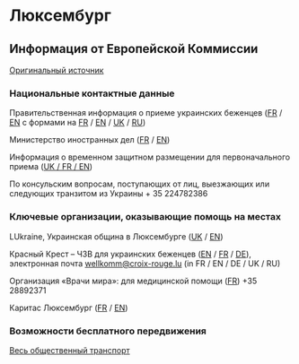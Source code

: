 # Люксембург

## Информация от Европейской Коммиссии

[Оригинальный источник](https://ec.europa.eu/info/strategy/priorities-2019-2024/stronger-europe-world/eu-solidarity-ukraine/eu-assistance-ukraine/information-people-fleeing-war-ukraine_ru)

### Национальные контактные данные

Правительственная информация о приеме украинских беженцев ([FR](https://maee.gouvernement.lu/fr/services-aux-citoyens/accueil-de-personnes-ukraine.html) / [EN](https://maee.gouvernement.lu/en/services-aux-citoyens/accueil-de-personnes-ukraine.html) с формами на [FR](https://maee.gouvernement.lu/dam-assets/services-aux-citoyens/ukraine/Formulaire-donnees-personnelles-FRANCAIS.pdf) / [EN](https://maee.gouvernement.lu/dam-assets/services-aux-citoyens/ukraine/Formulaire-donnees-personnelles-ENGLISH.pdf) / [UK](https://maee.gouvernement.lu/content/dam/gouv_maee/services-aux-citoyens/ukraine/Formulaire-donn%C3%A9es-personnelles-UKRAINIAN.pdf) / [RU](https://maee.gouvernement.lu/content/dam/gouv_maee/services-aux-citoyens/ukraine/Formulaire-donn%C3%A9es-personnelles-RUSSE.pdf))

Министерство иностранных дел ([FR](https://maee.gouvernement.lu/fr/services-aux-citoyens/accueil-de-personnes-ukraine.html) / [EN](https://maee.gouvernement.lu/en/services-aux-citoyens/accueil-de-personnes-ukraine.html))

Информация о временном защитном размещении для первоначального приема ([UK / FR / EN](https://maee.gouvernement.lu/dam-assets/services-aux-citoyens/ukraine/flyer-location-SHUK-UKR-FR-EN.pdf))

По консульским вопросам, поступающих от лиц, выезжающих или следующих транзитом из Украины + 35 224782386

### Ключевые организации, оказывающие помощь на местах

LUkraine, Украинская община в Люксембурге ([UK](https://ukrainians.lu/uk/main/) / [EN](https://ukrainians.lu/))

Красный Крест – ЧЗВ для украинских беженцев ([EN](https://www.croix-rouge.lu/en/conflict-in-ukraine-help-in-luxembourg/#ineedhelp) / [FR](https://www.croix-rouge.lu/fr/conflit-en-ukraine-informations-sur-laccueil-au-luxembourg/#jaibesoindaide) / [DE](https://www.croix-rouge.lu/de/konflikt-in-der-ukraine-helfen-und-hilfe-in-luxemburg/#ichbrauchehilfe)), электронная почта wellkomm@croix-rouge.lu (in FR / EN / DE / UK / RU)

Организация «Врачи мира»: для медицинской помощи ([FR](https://medecinsdumonde.lu/fr/page/les-beneficiaires-au-luxembourg)) +35 28892371

Каритас Люксембург ([FR](https://www.caritas.lu/caritas-news/tags/ukraine) / [EN](https://www.caritas.lu/en/caritas-news/tags/ukraine))

### Возможности бесплатного передвижения

[Весь общественный транспорт](https://www.mobiliteit.lu/de/fahrscheine/kostenloser-transport/)
